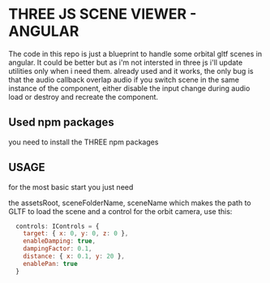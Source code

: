 # THREE JS SCENE VIEWER - ANGULAR

The code in this repo is just a blueprint to handle some orbital gltf scenes in angular.
It could be better but as i'm not intersted in three js i'll update utilities only when i need them.
already used and it works, the only bug is that the audio callback overlap audio if you switch scene in the same instance of the component, either disable the input change during audio load or destroy and recreate the component.

## Used npm packages

you need to install the THREE npm packages

## USAGE

for the most basic start you just need

the assetsRoot, sceneFolderName, sceneName which makes the path to GLTF to load the scene
and a control for the orbit camera, use this:

```javascript
  controls: IControls = {
    target: { x: 0, y: 0, z: 0 },
    enableDamping: true,
    dampingFactor: 0.1,
    distance: { x: 0.1, y: 20 },
    enablePan: true
  }
```

